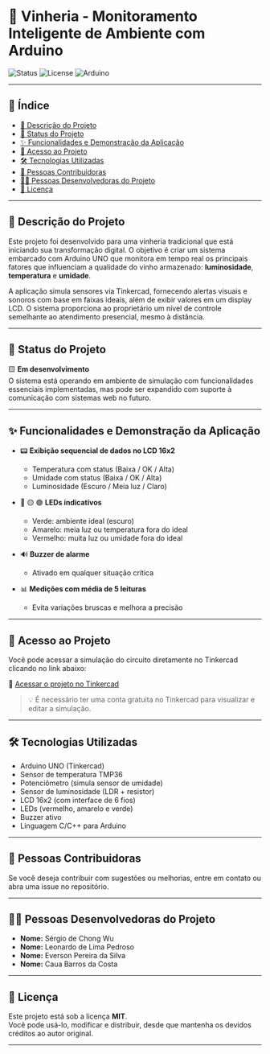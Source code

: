 # 🍷 Vinheria - Monitoramento Inteligente de Ambiente com Arduino

![Status](https://img.shields.io/badge/status-em%20desenvolvimento-yellow)
![License](https://img.shields.io/badge/license-MIT-blue)
![Arduino](https://img.shields.io/badge/plataforma-Arduino%20UNO-green)

---

## 📑 Índice

- [📖 Descrição do Projeto](#descrição-do-projeto)
- [🚧 Status do Projeto](#status-do-projeto)
- [✨ Funcionalidades e Demonstração da Aplicação](#funcionalidades-e-demonstração-da-aplicação)
- [📂 Acesso ao Projeto](#acesso-ao-projeto)
- [🛠️ Tecnologias Utilizadas](#tecnologias-utilizadas)
- [🤝 Pessoas Contribuidoras](#pessoas-contribuidoras)
- [👨‍💻 Pessoas Desenvolvedoras do Projeto](#pessoas-desenvolvedoras-do-projeto)
- [📄 Licença](#licença)

---

## 📖 Descrição do Projeto

Este projeto foi desenvolvido para uma vinheria tradicional que está iniciando sua transformação digital. O objetivo é criar um sistema embarcado com Arduino UNO que monitora em tempo real os principais fatores que influenciam a qualidade do vinho armazenado: **luminosidade**, **temperatura** e **umidade**.

A aplicação simula sensores via Tinkercad, fornecendo alertas visuais e sonoros com base em faixas ideais, além de exibir valores em um display LCD. O sistema proporciona ao proprietário um nível de controle semelhante ao atendimento presencial, mesmo à distância.

---

## 🚧 Status do Projeto

🟨 **Em desenvolvimento**  
O sistema está operando em ambiente de simulação com funcionalidades essenciais implementadas, mas pode ser expandido com suporte à comunicação com sistemas web no futuro.

---

## ✨ Funcionalidades e Demonstração da Aplicação

- 📟 **Exibição sequencial de dados no LCD 16x2**
  - Temperatura com status (Baixa / OK / Alta)
  - Umidade com status (Baixa / OK / Alta)
  - Luminosidade (Escuro / Meia luz / Claro)

- 🔴 🟡 🟢 **LEDs indicativos**
  - Verde: ambiente ideal (escuro)
  - Amarelo: meia luz ou temperatura fora do ideal
  - Vermelho: muita luz ou umidade fora do ideal

- 🔊 **Buzzer de alarme**
  - Ativado em qualquer situação crítica

- 📊 **Medições com média de 5 leituras**
  - Evita variações bruscas e melhora a precisão

---

## 📂 Acesso ao Projeto

Você pode acessar a simulação do circuito diretamente no Tinkercad clicando no link abaixo:

🔗 [Acessar o projeto no Tinkercad](https://www.tinkercad.com/things/i9cVRcC92tC-desafio-vinheria/editel?returnTo=https%3A%2F%2Fwww.tinkercad.com%2Fdashboard%2Fdesigns%2Fcircuits&sharecode=zKNrjM4wYJeahYqMfufHBixuKxdsrMjDRJfZkq4oWPc)

> 💡 É necessário ter uma conta gratuita no Tinkercad para visualizar e editar a simulação.

---

## 🛠️ Tecnologias Utilizadas

- Arduino UNO (Tinkercad)
- Sensor de temperatura TMP36
- Potenciômetro (simula sensor de umidade)
- Sensor de luminosidade (LDR + resistor)
- LCD 16x2 (com interface de 6 fios)
- LEDs (vermelho, amarelo e verde)
- Buzzer ativo
- Linguagem C/C++ para Arduino

---

## 🤝 Pessoas Contribuidoras

Se você deseja contribuir com sugestões ou melhorias, entre em contato ou abra uma issue no repositório.

---

## 👨‍💻 Pessoas Desenvolvedoras do Projeto

- **Nome:** Sérgio de Chong Wu
- **Nome:** Leonardo de Lima Pedroso
- **Nome:** Everson Pereira da Silva
- **Nome:** Caua Barros da Costa

---

## 📄 Licença

Este projeto está sob a licença **MIT**.  
Você pode usá-lo, modificar e distribuir, desde que mantenha os devidos créditos ao autor original.

---
